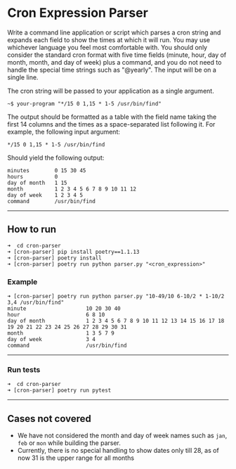 # Cron Expression Parser

Write a command line application or script which parses a cron string and expands each field to show the times at which it will run. You may use whichever language you feel most comfortable with.
You should only consider the standard cron format with five time fields (minute, hour, day of month, month, and day of week) plus a command, and you do not need to handle the special time strings such as "@yearly". The input will be on a single line.

The cron string will be passed to your application as a single argument.

```angular2html
~$ your-program "*/15 0 1,15 * 1-5 /usr/bin/find"
```

The output should be formatted as a table with the field name taking the first 14 columns and
the times as a space-separated list following it. For example, the following input argument:

`*/15 0 1,15 * 1-5 /usr/bin/find`

Should yield the following output:

```angular2html
minutes        0 15 30 45
hours          0
day of month   1 15
month          1 2 3 4 5 6 7 8 9 10 11 12
day of week    1 2 3 4 5
command        /usr/bin/find
```
---
## How to run
```
➜  cd cron-parser
➜ [cron-parser] pip install poetry==1.1.13
➜ [cron-parser] poetry install
➜ [cron-parser] poetry run python parser.py "<cron_expression>"
```
### Example
```shell
➜ [cron-parser] poetry run python parser.py "10-49/10 6-10/2 * 1-10/2 3,4 /usr/bin/find"
minute                   10 20 30 40
hour                     6 8 10
day of month             1 2 3 4 5 6 7 8 9 10 11 12 13 14 15 16 17 18 19 20 21 22 23 24 25 26 27 28 29 30 31
month                    1 3 5 7 9
day of week              3 4
command                  /usr/bin/find
```
---
### Run tests
```
➜  cd cron-parser
➜ [cron-parser] poetry run pytest
```

---
## Cases not covered
- We have not considered the month and day of week names such as `jan`, `feb` or `mon` while building the parser.
- Currently, there is no special handling to show dates only till 28, as of now 31 is the upper range for all months  